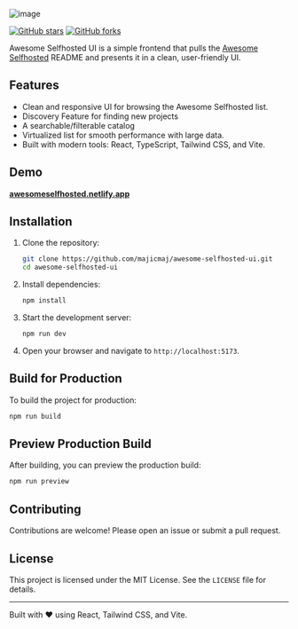 
![image](https://github.com/user-attachments/assets/9172ca4b-ac69-4253-9f94-7c8157dc2108)


[![GitHub stars](https://img.shields.io/github/stars/majicmaj/awesome-selfhosted-ui?style=social)](https://github.com/majicmaj/awesome-selfhosted-ui/stargazers)
[![GitHub forks](https://img.shields.io/github/forks/majicmaj/awesome-selfhosted-ui?style=social)](https://github.com/majicmaj/awesome-selfhosted-ui/network)

Awesome Selfhosted UI is a simple frontend that pulls the [Awesome Selfhosted](https://github.com/awesome-selfhosted/awesome-selfhosted) README and presents it in a clean, user-friendly UI.

## Features
- Clean and responsive UI for browsing the Awesome Selfhosted list.
- Discovery Feature for finding new projects
- A searchable/filterable catalog 
- Virtualized list for smooth performance with large data.
- Built with modern tools: React, TypeScript, Tailwind CSS, and Vite.

## Demo
 **[awesomeselfhosted.netlify.app](awesomeselfhosted.netlify.app)**

## Installation

1. Clone the repository:
   ```bash
   git clone https://github.com/majicmaj/awesome-selfhosted-ui.git
   cd awesome-selfhosted-ui
   ```

2. Install dependencies:
   ```bash
   npm install
   ```

3. Start the development server:
   ```bash
   npm run dev
   ```

4. Open your browser and navigate to `http://localhost:5173`.

## Build for Production

To build the project for production:
```bash
npm run build
```

## Preview Production Build

After building, you can preview the production build:
```bash
npm run preview
```

## Contributing

Contributions are welcome! Please open an issue or submit a pull request.

## License

This project is licensed under the MIT License. See the `LICENSE` file for details.

---

Built with ❤️ using React, Tailwind CSS, and Vite.

